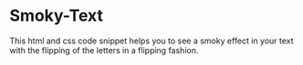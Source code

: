 # Smoky-Text
This html and css code snippet helps you to see a smoky effect in your text with the flipping of the letters in a flipping fashion.
